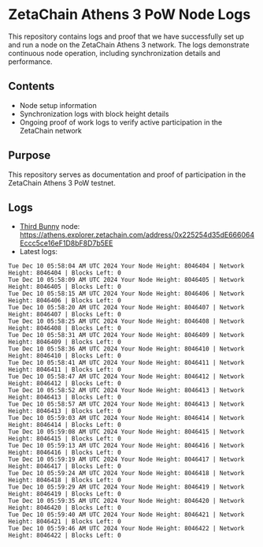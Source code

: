 # ZetaChain Athens 3 PoW Node Logs
This repository contains logs and proof that we have successfully set up and run a node on the ZetaChain Athens 3 network. The logs demonstrate continuous node operation, including synchronization details and performance.

## Contents
- Node setup information
- Synchronization logs with block height details
- Ongoing proof of work logs to verify active participation in the ZetaChain network

## Purpose
This repository serves as documentation and proof of participation in the ZetaChain Athens 3 PoW testnet.

## Logs

- [Third Bunny](https://thirdbunny.xyz/) node: https://athens.explorer.zetachain.com/address/0x225254d35dE666064Eccc5ce16eF1D8bF8D7b5EE
- Latest logs:
```
Tue Dec 10 05:58:04 AM UTC 2024 Your Node Height: 8046404 | Network Height: 8046404 | Blocks Left: 0
Tue Dec 10 05:58:09 AM UTC 2024 Your Node Height: 8046405 | Network Height: 8046405 | Blocks Left: 0
Tue Dec 10 05:58:15 AM UTC 2024 Your Node Height: 8046406 | Network Height: 8046406 | Blocks Left: 0
Tue Dec 10 05:58:20 AM UTC 2024 Your Node Height: 8046407 | Network Height: 8046407 | Blocks Left: 0
Tue Dec 10 05:58:25 AM UTC 2024 Your Node Height: 8046408 | Network Height: 8046408 | Blocks Left: 0
Tue Dec 10 05:58:31 AM UTC 2024 Your Node Height: 8046409 | Network Height: 8046409 | Blocks Left: 0
Tue Dec 10 05:58:36 AM UTC 2024 Your Node Height: 8046410 | Network Height: 8046410 | Blocks Left: 0
Tue Dec 10 05:58:41 AM UTC 2024 Your Node Height: 8046411 | Network Height: 8046411 | Blocks Left: 0
Tue Dec 10 05:58:47 AM UTC 2024 Your Node Height: 8046412 | Network Height: 8046412 | Blocks Left: 0
Tue Dec 10 05:58:52 AM UTC 2024 Your Node Height: 8046413 | Network Height: 8046413 | Blocks Left: 0
Tue Dec 10 05:58:57 AM UTC 2024 Your Node Height: 8046413 | Network Height: 8046413 | Blocks Left: 0
Tue Dec 10 05:59:03 AM UTC 2024 Your Node Height: 8046414 | Network Height: 8046414 | Blocks Left: 0
Tue Dec 10 05:59:08 AM UTC 2024 Your Node Height: 8046415 | Network Height: 8046415 | Blocks Left: 0
Tue Dec 10 05:59:13 AM UTC 2024 Your Node Height: 8046416 | Network Height: 8046416 | Blocks Left: 0
Tue Dec 10 05:59:19 AM UTC 2024 Your Node Height: 8046417 | Network Height: 8046417 | Blocks Left: 0
Tue Dec 10 05:59:24 AM UTC 2024 Your Node Height: 8046418 | Network Height: 8046418 | Blocks Left: 0
Tue Dec 10 05:59:29 AM UTC 2024 Your Node Height: 8046419 | Network Height: 8046419 | Blocks Left: 0
Tue Dec 10 05:59:35 AM UTC 2024 Your Node Height: 8046420 | Network Height: 8046420 | Blocks Left: 0
Tue Dec 10 05:59:40 AM UTC 2024 Your Node Height: 8046421 | Network Height: 8046421 | Blocks Left: 0
Tue Dec 10 05:59:46 AM UTC 2024 Your Node Height: 8046422 | Network Height: 8046422 | Blocks Left: 0
```
